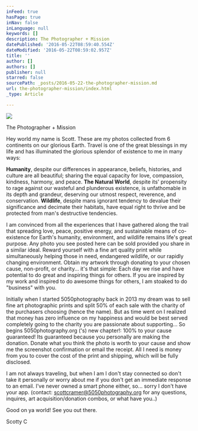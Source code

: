 ```yaml
---
inFeed: true
hasPage: true
inNav: false
inLanguage: null
keywords: []
description: The Photographer + Mission
datePublished: '2016-05-22T08:59:40.554Z'
dateModified: '2016-05-22T08:59:02.957Z'
title: ''
author: []
authors: []
publisher: null
starred: false
sourcePath: _posts/2016-05-22-the-photographer-mission.md
url: the-photographer-mission/index.html
_type: Article

---
```

![](https://the-grid-user-content.s3-us-west-2.amazonaws.com/94f4df43-1f48-4066-8b6e-80d9e03150d0.jpg)

The Photographer + Mission

Hey world my name is Scott. These are my photos collected from 6 continents on our glorious Earth. Travel is one of the great blessings in my life and has illuminated the glorious splendor of existence to me in many ways: 

**Humanity**, despite our differences in appearance, beliefs, histories, and culture are all beautiful; sharing the equal capacity for love, compassion, kindness, harmony, and peace. **The Natural World**, despite its' propensity to rage against our wasteful and plunderous existence, is unfathomable in its depth and grandeur, deserving our utmost respect, reverence, and conservation. **Wildlife**, despite mans ignorant tendency to devalue their significance and decimate their habitats, have equal right to thrive and be protected from man's destructive tendencies. 

I am convinced from all the experiences that I have gathered along the trail that spreading love, peace, positive energy, and sustainable means of co-existence for Earth's humanity, environment, and wildlife remains life's great purpose. Any photo you see posted here can be sold provided you share in a similar ideal. Reward yourself with a fine art quality print while simultaneously helping those in need, endangered wildlife, or our rapidly changing environment. Obtain my artwork through donating to your chosen cause, non-profit, or charity... it's that simple: Each day we rise and have potential to do great and inspiring things for others. If you are inspired by my work and inspired to do awesome things for others, I am stoaked to do "business" with you. 

Initially when I started 5050photography back in 2013 my dream was to sell fine art photographic prints and split 50% of each sale with the charity of the purchasers choosing (hence the name). But as time went on I realized that money has zero influence on my happiness and would be best served completely going to the charity you are passionate about supporting... So begins 5050photography.org ('s) new chapter!: 100% to your cause guaranteed! Its guaranteed because you personally are making the donation. Donate what you think the photo is worth to your cause and show me the screenshot confirmation or email the receipt. All I need is money from you to cover the cost of the print and shipping, which will be fully disclosed.

I am not always traveling, but when I am I don't stay connected so don't take it personally or worry about me if you don't get an immediate response to an email. I've never owned a smart phone either, so... sorry I don't have your app. (contact: scottcramer@5050photography.org for any questions, inquires, art acquisition/donation combos, or what have you..) 

Good on ya world! See you out there.

Scotty C